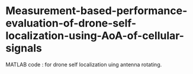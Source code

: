 # Measurement-based-performance-evaluation-of-drone-self-localization-using-AoA-of-cellular-signals
MATLAB code : for drone self localization uing antenna rotating.
